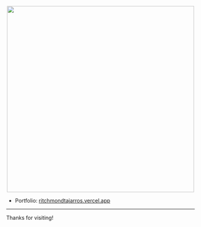 
<p align="center">
  <img src="https://i.imgur.com/WZQdU4o.gif" width="500" />
</p>

- Portfolio: [ritchmondtajarros.vercel.app](https://ritchmondtajarros.vercel.app)

---

Thanks for visiting!

